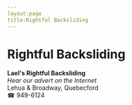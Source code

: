```yaml
---
layout:page
title:Rightful Backsliding
---
```

# Rightful Backsliding

**Lael's Rightful Backsliding**  
_Hear our advert on the Internet_  
Lehua & Broadway, Quebecford  
☎ 949-6124




